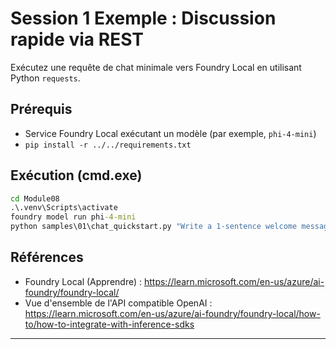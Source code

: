 <!--
CO_OP_TRANSLATOR_METADATA:
{
  "original_hash": "15ab280cc2acd8bbf545cc9a78a408bf",
  "translation_date": "2025-09-22T12:27:49+00:00",
  "source_file": "Module08/samples/01/README.md",
  "language_code": "fr"
}
-->
# Session 1 Exemple : Discussion rapide via REST

Exécutez une requête de chat minimale vers Foundry Local en utilisant Python `requests`.

## Prérequis
- Service Foundry Local exécutant un modèle (par exemple, `phi-4-mini`)
- `pip install -r ../../requirements.txt`

## Exécution (cmd.exe)
```cmd
cd Module08
.\.venv\Scripts\activate
foundry model run phi-4-mini
python samples\01\chat_quickstart.py "Write a 1-sentence welcome message."
```

## Références
- Foundry Local (Apprendre) : https://learn.microsoft.com/en-us/azure/ai-foundry/foundry-local/
- Vue d'ensemble de l'API compatible OpenAI : https://learn.microsoft.com/en-us/azure/ai-foundry/foundry-local/how-to/how-to-integrate-with-inference-sdks

---

